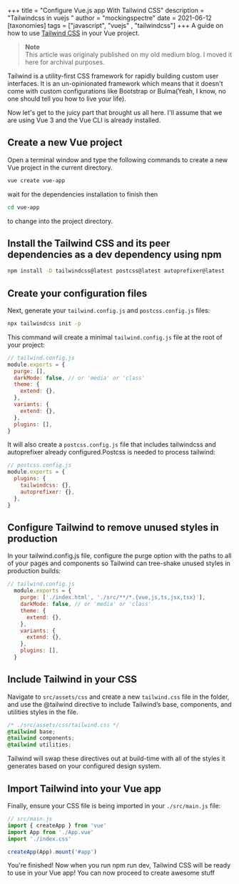 +++
title = "Configure Vue.js app With Tailwind CSS"
description = "Tailwindcss in vuejs "
author = "mockingspectre"
date = 2021-06-12
[taxonomies]
tags = ["javascript", "vuejs" , "tailwindcss"]
+++
A guide on how to use [Tailwind CSS](https://tailwindcss.com/) in your Vue project.


>**Note**  
> This article was originaly published on my old  medium blog. I moved it here for archival purposes. 

Tailwind is a utility-first CSS framework for rapidly building custom user interfaces. It is an un-opinionated framework which means that it doesn't come with custom configurations like Bootstrap or Bulma(Yeah, I know, no one should tell you how to live your life).

Now let's get to the juicy part that brought us all here. I'll assume that we are using Vue 3 and the Vue CLI is already installed.

## Create a new Vue project
Open a terminal window and type the following commands to create a new Vue project in the current directory.

```sh
vue create vue-app
```
wait for the dependencies installation to finish then

```sh
cd vue-app
```

to change into the project directory.

## Install the Tailwind CSS and its peer dependencies as a dev dependency using npm

```sh
npm install -D tailwindcss@latest postcss@latest autoprefixer@latest
```

## Create your configuration files
Next, generate your `tailwind.config.js` and `postcss.config.js` files:

```sh
npx tailwindcss init -p
```

This command will create a minimal `tailwind.config.js` file at the root of your project:

```js
// tailwind.config.js
module.exports = {
  purge: [],
  darkMode: false, // or 'media' or 'class'
  theme: {
    extend: {},
  },
  variants: {
    extend: {},
  },
  plugins: [],
}
```

It will also create a `postcss.config.js` file that includes tailwindcss and autoprefixer already configured.Postcss is needed to process tailwind:

```js
// postcss.config.js
module.exports = {
  plugins: {
    tailwindcss: {},
    autoprefixer: {},
  },
}
```

## Configure Tailwind to remove unused styles in production
In your tailwind.config.js file, configure the purge option with the paths to all of your pages and components so Tailwind can tree-shake unused styles in production builds:

```js
// tailwind.config.js
  module.exports = {
    purge: ['./index.html', './src/**/*.{vue,js,ts,jsx,tsx}'],
    darkMode: false, // or 'media' or 'class'
    theme: {
      extend: {},
    },
    variants: {
      extend: {},
    },
    plugins: [],
  }
```

## Include Tailwind in your CSS
Navigate to `src/assets/css` and create a new `tailwind.css` file in the folder, and use the @tailwind directive to include Tailwind’s base, components, and utilities styles in the file.

```css
/* ./src/assets/css/tailwind.css */
@tailwind base;
@tailwind components;
@tailwind utilities;
```

Tailwind will swap these directives out at build-time with all of the styles it generates based on your configured design system.

## Import Tailwind into your Vue app
Finally, ensure your CSS file is being imported in your `./src/main.js` file:

```js
// src/main.js
import { createApp } from 'vue'
import App from './App.vue'
import './index.css'

createApp(App).mount('#app')
```

You're finished! Now when you run npm run dev, Tailwind CSS will be ready to use in your Vue app! You can now proceed to create awesome stuff

